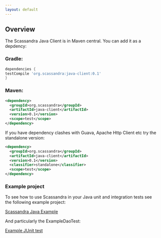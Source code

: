 ```yaml
---
layout: default
---
```


## Overview

The Scassandra Java Client is in Maven central. You can add it as a depdency:

### Gradle:

~~~ groovy
dependencies {
testCompile 'org.scassandra:java-client:0.1'
}
~~~

### Maven:

~~~ xml
<dependency>
  <groupId>org.scassandra</groupId>
  <artifactId>java-client</artifactId>
  <version>0.1</version>
  <scope>test</scope>
</dependency>
~~~
If you have dependency clashes with Guava, Apache Http Client etc try the standalone version:

~~~ xml
<dependency>
  <groupId>org.scassandra</groupId>
  <artifactId>java-client</artifactId>
  <version>0.1</version>
  <classifier>standalone</classifier>
  <scope>test</scope>
</dependency>
~~~

### Example project

To see how to use Scassandra in your Java unit and integration tests see the following example project:

[Scassandra Java Example](https://github.com/chbatey/scassandra-example-java)

And particularly the ExampleDaoTest:

[Example JUnit test](https://github.com/chbatey/scassandra-example-java/blob/master/src/test/java/com/batey/examples/scassandra/PersonDaoTest.java)